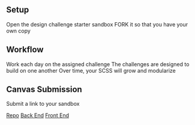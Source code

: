 ## Setup

Open the design challenge starter sandbox
FORK it so that you have your own copy

## Workflow

Work each day on the assigned challenge
The challenges are designed to build on one another
Over time, your SCSS will grow and modularize

## Canvas Submission

Submit a link to your sandbox

[Repo](https://github.com/mattoattacko/Design-Repo)
[Back End](https://codesandbox.io/s/84261nyyjj)
[Front End](https://84261nyyjj.codesandbox.io/)
